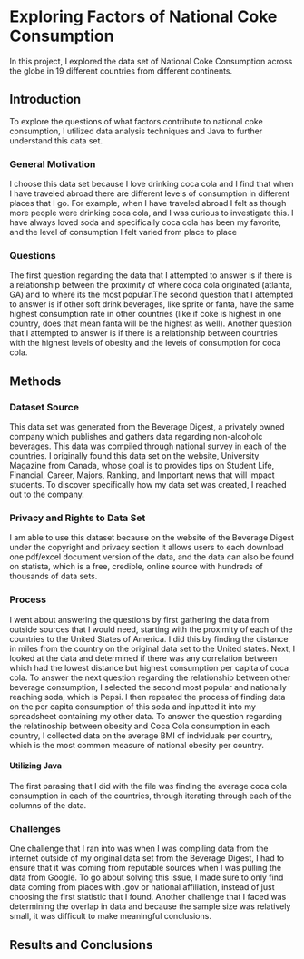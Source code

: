 # Exploring Factors of National Coke Consumption 
In this project, I explored the data set of National Coke Consumption across the globe in 19 different countries from different continents.

## Introduction
To explore the questions of what factors contribute to national coke consumption, I utilized data analysis techniques and Java to further understand this data set.

### General Motivation
I choose this data set because I love drinking coca cola and I find that when I have traveled abroad there are different levels of consumption in different places that I go. For example, when I have traveled abroad I felt as though more people were drinking coca cola, and I was curious to investigate this. I have always loved soda and specifically coca cola has been my favorite, and the level of consumption I felt varied from place to place

### Questions
The first question regarding the data that I attempted to answer is if there is a relationship between the proximity of where coca cola originated (atlanta, GA) and to where its the most popular.The second question that I attempted to answer is if other soft drink beverages, like sprite or fanta, have the same highest consumption rate in other countries (like if coke is highest in one country, does that mean fanta will be the highest as well). Another question that I attempted to answer is if there is a relationship between countries with the highest levels of obesity and the levels of consumption for coca cola.

## Methods
### Dataset Source
This data set was generated from the Beverage Digest, a privately owned company which publishes and gathers data regarding non-alcoholc beverages. This data was compiled through national survey in each of the countries. I originally found this data set on the website, University Magazine from Canada, whose goal is to provides tips on Student Life, Financial, Career, Majors, Ranking, and Important news that will impact students. To discover specifically how my data set was created, I reached out to the company. 

### Privacy and Rights to Data Set
I am able to use this dataset because on the website of the Beverage Digest under the copyright and privacy section it allows users to each download one pdf/excel document version of the data, and the data can also be found on statista, which is a free, credible, online source with hundreds of thousands of data sets.

### Process
I went about answering the questions by first gathering the data from outside sources that I would need, starting with the proximity of each of the countries to the United States of America. I did this by finding the distance in miles from the country on the original data set to the United states.
Next, I looked at the data and determined if there was any correlation between which had the lowest distance but highest consumption per capita of coca cola. To answer the next question regarding the relationship between other beverage consumption, I selected the second most popular and nationally reaching soda, which is Pepsi. I then repeated the process of finding data on the per capita consumption of this soda and inputted it into my spreadsheet containing my other data. To answer the question regarding the relatinoship between obesity and Coca Cola consumption in each country, I collected data on the average BMI of indviduals per country, which is the most common measure of national obesity per country.

#### Utilizing Java
The first parasing that I did with the file was finding the average coca cola consumption in each of the countries, through iterating through each of the columns of the data.
 
### Challenges
One challenge that I ran into was when I was compiling data from the internet outside of my original data set from the Beverage Digest, I had to ensure that it was coming from reputable sources when I was pulling the data from Google. To go about solving this issue, I made sure to only find data coming from places with .gov or national affiliation, instead of just choosing the first statistic that I found. Another challenge that I faced was determining the overlap in data and because the sample size was relatively small, it was difficult to make meaningful conclusions.

## Results and Conclusions

